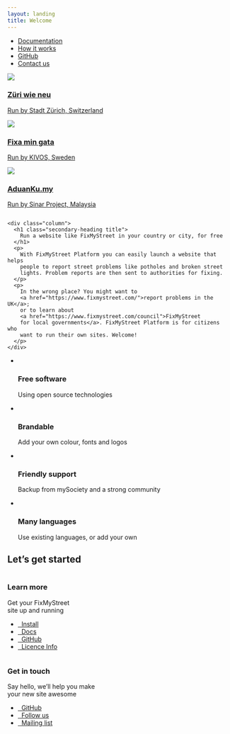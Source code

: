```yaml
---
layout: landing
title: Welcome
---
```


<nav class="bg-default">
  <div class="container">
    <ul class="primary-nav">
      <li><a href="{{ "/overview/" | relative_url }}">Documentation</a></li>
      <li><a href="{{ "/how-it-works/" | relative_url }}">How it works</a></li>
      <li><a href="https://github.com/mysociety/fixmystreet">GitHub</a></li>
      <li><a href="{{ "/community/" | relative_url }}">Contact us</a></li>
    </ul>
  </div>
</nav>


<div class="container">
  <div class="homepage-feature spacer-top">
    <div class="column">
      <div class="monitor">
        <div id="owl-slide" class="owl-carousel">
          <div>
           <a href="https://www.zueriwieneu.ch/">
            <img src="/assets/img/tn1.png">
            <div class='owl__gap'>
              <h3>Züri wie neu</h3>
              <p>Run by Stadt Z&uuml;rich, Switzerland</p>
            </div>
           </a>
          </div>
          <div>
           <a href="http://www.fixamingata.se/">
            <img src="/assets/img/tn2.png">
            <div class='owl__gap'>
              <h3>Fixa min gata</h3>
              <p>Run by KIVOS, Sweden</p>
            </div>
           </a>
          </div>
          <div>
           <a href="https://aduanku.my/">
            <img src="/assets/img/tn3.png">
            <div class='owl__gap'>
              <h3>AduanKu.my</h3>
              <p>Run by Sinar Project, Malaysia</p>
            </div>
           </a>
          </div>
        </div>
      </div>
    </div>

    <div class="column">
      <h1 class="secondary-heading title">
        Run a website like FixMyStreet in your country or city, for free
      </h1>
      <p>
        With FixMyStreet Platform you can easily launch a website that helps
        people to report street problems like potholes and broken street
        lights. Problem reports are then sent to authorities for fixing.
      </p>
      <p>
        In the wrong place? You might want to
        <a href="https://www.fixmystreet.com/">report problems in the UK</a>;
        or to learn about
        <a href="https://www.fixmystreet.com/council">FixMyStreet
        for local governments</a>. FixMyStreet Platform is for citizens who
        want to run their own sites. Welcome!
      </p>
    </div>
  </div>
</div>


<div class="bg-default spacer-top">
  <div class="container">
    <ul class="summary-of-features">
      <li>
        <div class="circle-icon icon-opensource">&nbsp;</div>
        <h3>Free software</h3>
        <p>Using open source technologies</p>
      </li>
      <li>
        <div class="circle-icon icon-paint">&nbsp;</div>
        <h3>Brandable</h3>
        <p>Add your own colour, fonts and logos</p>
      </li>
      <li>
        <div class="circle-icon icon-help">&nbsp;</div>
        <h3>Friendly support</h3>
        <p>Backup from mySociety and a strong community</p>
      </li>
      <li>
        <div class="circle-icon icon-world">&nbsp;</div>
        <h3>Many languages</h3>
        <p>Use existing languages, or add your own</p>
      </li>
    </ul>
  </div>
</div>

<div class="container">
  <h2 class="text--center spacer-top primary-heading title">Let&rsquo;s get started</h2>

  <div class="this-or-this">
    <div class="column">
      <h3 class="secondary-heading spacer-top title">Learn more</h3>
      <p class="tertiary-heading">Get your FixMyStreet <br>site up and running</p>
      <ul class="action-buttons spacer-top">
        <li><a href="{{ "/install/" | relative_url }}" class="btn--green"><i class="icon icon-download">&nbsp;</i> Install</a></li>
        <li><a href="{{ "/overview/" | relative_url }}" class="btn--green"><i class="icon icon-document">&nbsp;</i> Docs</a></li>
        <li><a href="https://github.com/mysociety/fixmystreet" class="btn--green"><i class="icon icon-github">&nbsp;</i> GitHub</a></li>
        <li><a href="https://github.com/mysociety/fixmystreet/blob/master/LICENSE.txt" class="btn--green"><i class="icon icon-document">&nbsp;</i> Licence Info</a></li>
      </ul>
    </div>
    <div class="column">
      <h3 class="secondary-heading spacer-top title">Get in touch</h3>
      <p class="tertiary-heading">Say hello, we&rsquo;ll help you make <br>your new site awesome</p>
      <ul class="action-buttons spacer-top">
        <li><a href="https://github.com/mysociety/fixmystreet" class="btn--blue"><i class="icon icon-github">&nbsp;</i> GitHub</a></li>
        <li><a href="https://twitter.com/fixmystreet" class="btn--blue"><i class="icon icon-twitter">&nbsp;</i> Follow us</a></li>
        <li><a href="{{ "/community/" | relative_url }}" class="btn--blue"><i class="icon icon-post">&nbsp;</i> Mailing list</a></li>
      </ul>
    </div>
  </div>
</div>



